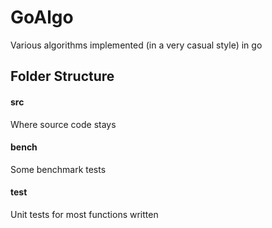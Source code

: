# GoAlgo
Various algorithms implemented (in a very casual style) in go

## Folder Structure

#### src
Where source code stays
#### bench
Some benchmark tests
#### test
Unit tests for most functions written
